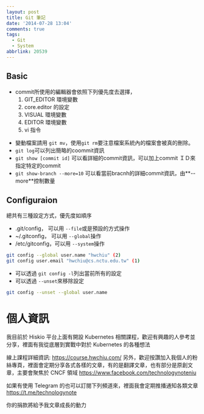 ```yaml
---
layout: post
title: Git 筆記
date: '2014-07-28 13:04'
comments: true
tags:
  - Git
  - System
abbrlink: 20539
---
```

Basic
-----
- commit所使用的編輯器會依照下列優先度去選擇，
	1. GIT_EDITOR 環境變數
  2. core.editor 的設定
  3. VISUAL 環境變數
  4. EDITOR 環境變數
  5. vi 指令

<!--more-->
- 變動檔案請用 `git mv`，使用`git rm`要注意檔案系統內的檔案會被真的刪除。
- `git log`可以列出簡略的coommit資訊
- `git show [commit id]` 可以看詳細的commit資訊，可以加上commit ＩＤ來指定特定的commit
- `git show-branch --more=10` 可以看當前bracnh的詳細commit資訊，由**--more**控制數量

Configuraion
------------
總共有三種設定方式，優先度如順序
- .git/config， 可以用 `--file`或是預設的方式操作
- ~/.gitconfig， 可以用 `--global`操作
- /etc/gitconfig，可以用 `--system`操作
```sh
git config --global user.name "hwchiu" (2)
git config user.email "hwchiu@cs.nctu.edu.tw" (1)
```
- 可以透過 `git config -l`列出當前所有的設定
- 可以透過 `--unset`來移除設定
```sh
git config --unset --global user.name
```


# 個人資訊
我目前於 Hiskio 平台上面有開設 Kubernetes 相關課程，歡迎有興趣的人參考並分享，裡面有我從底層到實戰中對於 Kubernetes 的各種想法

線上課程詳細資訊: https://course.hwchiu.com/
另外，歡迎按讚加入我個人的粉絲專頁，裡面會定期分享各式各樣的文章，有的是翻譯文章，也有部分是原創文章，主要會聚焦於 CNCF 領域
https://www.facebook.com/technologynoteniu

如果有使用 Telegram 的也可以訂閱下列頻道來，裡面我會定期推播通知各類文章
https://t.me/technologynote

你的捐款將給予我文章成長的動力
<script type="text/javascript" src="https://cdnjs.buymeacoffee.com/1.0.0/button.prod.min.js" data-name="bmc-button" data-slug="hwchiu" data-color="#000000" data-emoji=""  data-font="Cookie" data-text="Buy me a coffee" data-outline-color="#fff" data-font-color="#fff" data-coffee-color="#fd0" ></script>
